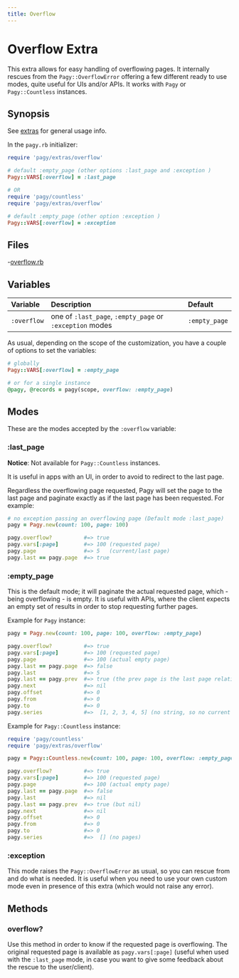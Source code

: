 ```yaml
---
title: Overflow
---
```

# Overflow Extra

This extra allows for easy handling of overflowing pages. It internally rescues from the `Pagy::OverflowError` offering a few different ready to use modes, quite useful for UIs and/or APIs. It works with `Pagy` or `Pagy::Countless` instances.

## Synopsis

See [extras](../extras.md) for general usage info.

In the `pagy.rb` initializer:

```ruby
require 'pagy/extras/overflow'

# default :empty_page (other options :last_page and :exception )
Pagy::VARS[:overflow] = :last_page

# OR
require 'pagy/countless'
require 'pagy/extras/overflow'

# default :empty_page (other option :exception )
Pagy::VARS[:overflow] = :exception

```

## Files

-[overflow.rb](https://github.com/ddnexus/pagy/blob/master/lib/pagy/extras/overflow.rb)

## Variables

| Variable    | Description                                              | Default       |
|:------------|:---------------------------------------------------------|:--------------|
| `:overflow` | one of `:last_page`, `:empty_page` or `:exception` modes | `:empty_page` |

As usual, depending on the scope of the customization, you have a couple of options to set the variables:

```ruby
# globally
Pagy::VARS[:overflow] = :empty_page

# or for a single instance
@pagy, @records = pagy(scope, overflow: :empty_page)
```

## Modes

These are the modes accepted by the `:overflow` variable:

### :last_page

**Notice**: Not available for `Pagy::Countless` instances.

It is useful in apps with an UI, in order to avoid to redirect to the last page.

Regardless the overflowing page requested, Pagy will set the page to the last page and paginate exactly as if the last page has been requested. For example:

```ruby
# no exception passing an overflowing page (Default mode :last_page)
pagy = Pagy.new(count: 100, page: 100)

pagy.overflow?          #=> true
pagy.vars[:page]        #=> 100 (requested page)
pagy.page               #=> 5   (current/last page)
pagy.last == pagy.page  #=> true
```

### :empty_page

This is the default mode; it will paginate the actual requested page, which - being overflowing - is empty. It is useful with APIs, where the client expects an empty set of results in order to stop requesting further pages.

Example for `Pagy` instance:

```ruby
pagy = Pagy.new(count: 100, page: 100, overflow: :empty_page)

pagy.overflow?          #=> true
pagy.vars[:page]        #=> 100 (requested page)
pagy.page               #=> 100 (actual empty page)
pagy.last == pagy.page  #=> false
pagy.last               #=> 5
pagy.last == pagy.prev  #=> true (the prev page is the last page relative to the overflowing page)
pagy.next               #=> nil
pagy.offset             #=> 0
pagy.from               #=> 0
pagy.to                 #=> 0
pagy.series             #=>  [1, 2, 3, 4, 5] (no string, so no current page highlighted in the UI)
```

Example for `Pagy::Countless` instance:

```ruby
require 'pagy/countless'
require 'pagy/extras/overflow'

pagy = Pagy::Countless.new(count: 100, page: 100, overflow: :empty_page).finalize(0)

pagy.overflow?          #=> true
pagy.vars[:page]        #=> 100 (requested page)
pagy.page               #=> 100 (actual empty page)
pagy.last == pagy.page  #=> false
pagy.last               #=> nil
pagy.last == pagy.prev  #=> true (but nil)
pagy.next               #=> nil
pagy.offset             #=> 0
pagy.from               #=> 0
pagy.to                 #=> 0
pagy.series             #=>  [] (no pages)
```

### :exception

This mode raises the `Pagy::OverflowError` as usual, so you can rescue from and do what is needed. It is useful when you need to use your own custom mode even in presence of this extra (which would not raise any error).

## Methods

### overflow?

Use this method in order to know if the requested page is overflowing. The original requested page is available as `pagy.vars[:page]` (useful when used with the `:last_page` mode, in case you want to give some feedback about the rescue to the user/client).
